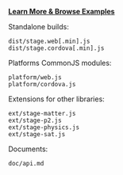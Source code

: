 **[Learn More & Browse Examples](http://piqnt.com/stage.js/)**

Standalone builds:

    dist/stage.web[.min].js
    dist/stage.cordova[.min].js

Platforms CommonJS modules:

    platform/web.js
    platform/cordova.js

Extensions for other libraries:

    ext/stage-matter.js
    ext/stage-p2.js
    ext/stage-physics.js
    ext/stage-sat.js

Documents:

    doc/api.md
